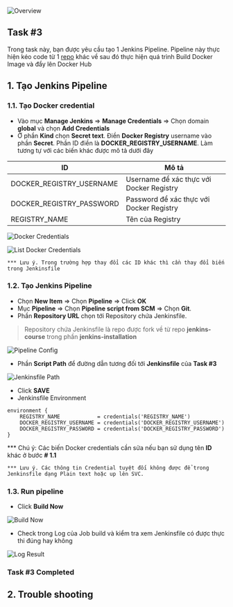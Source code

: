 ![Overview](https://github.com/hoabka/jenkins-course/blob/master/jenkins-pipeline/images/jenkinswithDocker.png)
## Task #3  
Trong task này, bạn được yêu cầu tạo 1 Jenkins Pipeline. Pipeline này thực hiện kéo code từ 1 [repo](https://github.com/hoabka/nodejs-demo.git) khác về sau đó thực hiện quá trình Build Docker Image và đẩy lên Docker Hub  
      
## 1. Tạo Jenkins Pipeline  
### 1.1.  Tạo Docker credential  
- Vào mục **Manage Jenkins** => **Manage Credentials** =>  Chọn domain **global** và chọn **Add Credentials**  
- Ở phần **Kind** chọn **Secret text**. Điền **Docker Registry** username vào phần **Secret**. Phần ID điền là **DOCKER_REGISTRY_USERNAME**.  Làm tương tự với các biến khác được mô tả dưới đây

| ID | Mô tả  |
|--|--|
| DOCKER_REGISTRY_USERNAME | Username để xác thực với Docker Registry |
| DOCKER_REGISTRY_PASSWORD| Password để xác thực với Docker Registry |
| REGISTRY_NAME| Tên của Registry |


![Docker Credentials](https://github.com/hoabka/jenkins-course/blob/master/jenkins-pipeline/images/dockerRegistryCred.JPG)  

![List Docker Credentials](https://github.com/hoabka/jenkins-course/blob/master/jenkins-pipeline/images/listDockerCred.JPG)

```  
*** Lưu ý. Trong trường hợp thay đổi các ID khác thì cần thay đổi biến trong Jenkinsfile  
```  
### 1.2.  Tạo Jenkins Pipeline  
- Chọn **New Item** => Chọn **Pipeline** => Click **OK**  
- Mục **Pipeline** => Chọn **Pipeline script from SCM** => Chọn **Git**.  
- Phần **Repository URL** chọn tới Repository chứa Jenkinsfile.  
 
> Repository chứa Jenkinsfile là repo được fork về từ repo **jenkins-course** trong phần **jenkins-installation**

![Pipeline Config](https://github.com/hoabka/jenkins-course/blob/master/jenkins-pipeline/images/pipelineConf_task3.JPG)  

- Phần **Script Path** để đường dẫn tương đối tới **Jenkinsfile** của **Task #3**  
  
![Jenkinsfile Path](https://github.com/hoabka/jenkins-course/blob/master/jenkins-pipeline/images/jenkinsfilePath_task3.JPG)  

- Click **SAVE**  
- Jenkinsfile Environment  
```console  
environment {    
    REGISTRY_NAME            = credentials('REGISTRY_NAME')     
    DOCKER_REGISTRY_USERNAME = credentials('DOCKER_REGISTRY_USERNAME')    
    DOCKER_REGISTRY_PASSWORD = credentials('DOCKER_REGISTRY_PASSWORD') }  
```  
*** Chú ý: Các biến Docker credentials cần sửa nếu bạn sử dụng tên **ID** khác ở bước **# 1.1**  
  
```console  
*** Lưu ý. Các thông tin Credential tuyệt đối không được để trong Jenkinsfile dạng Plain text hoặc up lên SVC.  
```  
### 1.3.  Run pipeline  
- Click **Build Now**  

![Build Now](https://github.com/hoabka/jenkins-course/blob/master/jenkins-pipeline/images/buildNow_task3.JPG)

- Check trong Log của Job build và kiểm tra xem Jenkinsfile có được thực thi đúng hay không

![Log Result](https://github.com/hoabka/jenkins-course/blob/master/jenkins-pipeline/images/logResult_task3.JPG)

### Task #3 Completed

## 2. Trouble shooting